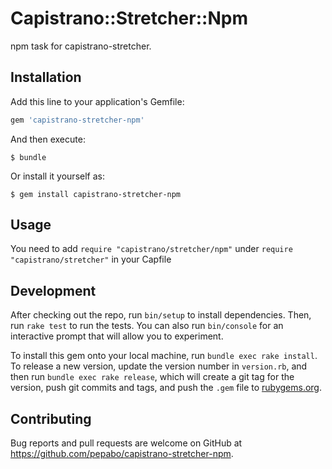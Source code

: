 # Capistrano::Stretcher::Npm

npm task for capistrano-stretcher.

## Installation

Add this line to your application's Gemfile:

```ruby
gem 'capistrano-stretcher-npm'
```

And then execute:

    $ bundle

Or install it yourself as:

    $ gem install capistrano-stretcher-npm

## Usage

You need to add `require "capistrano/stretcher/npm"` under `require "capistrano/stretcher"` in your Capfile

## Development

After checking out the repo, run `bin/setup` to install dependencies. Then, run `rake test` to run the tests. You can also run `bin/console` for an interactive prompt that will allow you to experiment.

To install this gem onto your local machine, run `bundle exec rake install`. To release a new version, update the version number in `version.rb`, and then run `bundle exec rake release`, which will create a git tag for the version, push git commits and tags, and push the `.gem` file to [rubygems.org](https://rubygems.org).

## Contributing

Bug reports and pull requests are welcome on GitHub at https://github.com/pepabo/capistrano-stretcher-npm.
